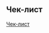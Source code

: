 ## Чек-лист

[Чек-лист]( https://docs.google.com/spreadsheets/d/1BAOW4W62UW3O9c_AHwImMfl1kWrlevAgqzSJRccOc60/edit?usp=sharing "Чек-лист")